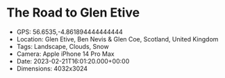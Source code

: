 # The Road to Glen Etive

- GPS: 56.6535,-4.861894444444444
- Location: Glen Etive, Ben Nevis & Glen Coe, Scotland, United Kingdom
- Tags: Landscape, Clouds, Snow
- Camera: Apple iPhone 14 Pro Max
- Date: 2023-02-21T16:01:20.000+00:00
- Dimensions: 4032x3024
